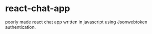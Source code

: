 # react-chat-app
poorly made react chat app written in javascript using Jsonwebtoken authentication.
